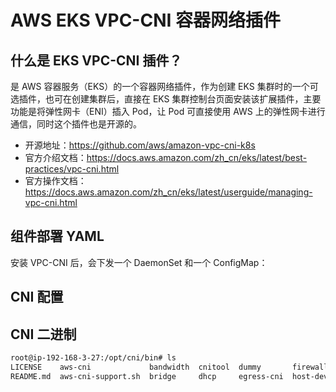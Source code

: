 # AWS EKS VPC-CNI 容器网络插件

## 什么是 EKS VPC-CNI 插件？

是 AWS 容器服务（EKS）的一个容器网络插件，作为创建 EKS 集群时的一个可选插件，也可在创建集群后，直接在 EKS 集群控制台页面安装该扩展插件，主要功能是将弹性网卡（ENI）插入 Pod，让 Pod 可直接使用 AWS 上的弹性网卡进行通信，同时这个插件也是开源的。

- 开源地址：https://github.com/aws/amazon-vpc-cni-k8s
- 官方介绍文档：https://docs.aws.amazon.com/zh_cn/eks/latest/best-practices/vpc-cni.html
- 官方操作文档：https://docs.aws.amazon.com/zh_cn/eks/latest/userguide/managing-vpc-cni.html

## 组件部署 YAML

安装 VPC-CNI 后，会下发一个 DaemonSet 和一个 ConfigMap：

<Tabs>
  <TabItem value="1" label="DaemonSet">
    <FileBlock file="vpc-cni/aws/aws-node-daemonset.yaml" showLineNumbers />
  </TabItem>
  <TabItem value="2" label="ConfigMap">
    <FileBlock file="vpc-cni/aws/amazon-vpc-cni-configmap.yaml" showLineNumbers />
  </TabItem>
</Tabs>

## CNI 配置

<FileBlock file="vpc-cni/aws/10-aws.conflist.json" showLineNumbers title="/etc/cni/net.d/10-aws.conflist" />

## CNI 二进制

```bash
root@ip-192-168-3-27:/opt/cni/bin# ls
LICENSE    aws-cni             bandwidth  cnitool  dummy       firewall     host-local  loopback  portmap  sbr     tap     vlan
README.md  aws-cni-support.sh  bridge     dhcp     egress-cni  host-device  ipvlan      macvlan   ptp      static  tuning  vrf
```
